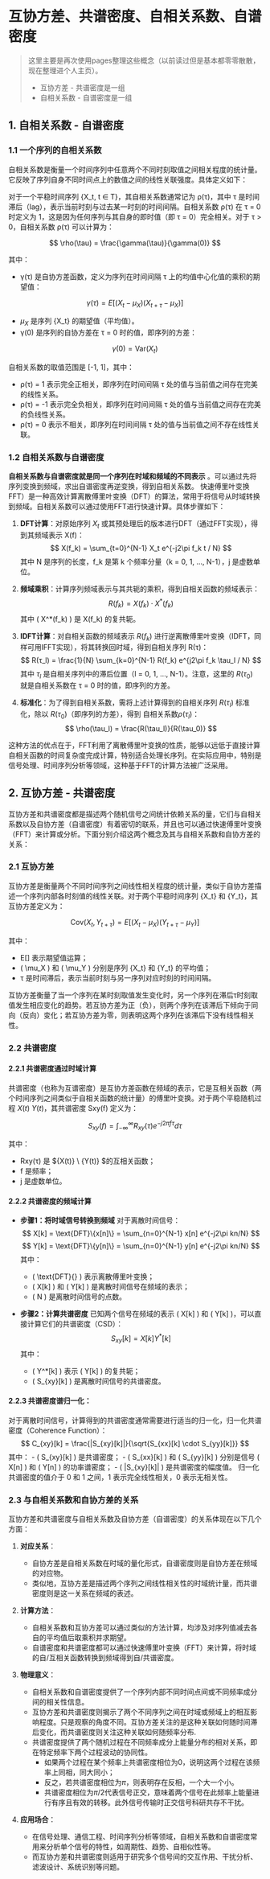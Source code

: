 # 互协方差、共谱密度、自相关系数、自谱密度
> 这里主要是再次使用pages整理这些概念（以前读过但是基本都零零散散，现在整理进个人主页）。  
> - 互协方差 - 共谱密度是一组
> - 自相关系数 - 自谱密度是一组

## 1. 自相关系数 - 自谱密度
### 1.1 一个序列的自相关系数

自相关系数是衡量一个时间序列中任意两个不同时刻取值之间相关程度的统计量。它反映了序列自身不同时间点上的数值之间的线性关联强度。具体定义如下：

对于一个平稳时间序列 {X_t, t ∈ T}，其自相关系数通常记为 ρ(τ)，其中 τ 是时间滞后（lag），表示当前时刻与过去某一时刻的时间间隔。自相关系数 ρ(τ) 在 τ = 0 时定义为 1，这是因为任何序列与其自身的即时值（即 τ = 0）完全相关。对于 τ > 0，自相关系数 ρ(τ) 可以计算为：

$$ \rho(\tau) = \frac{\gamma(\tau)}{\gamma(0)} $$

其中：
- γ(τ) 是自协方差函数，定义为序列在时间间隔 τ 上的均值中心化值的乘积的期望值：

$$ \gamma(\tau) = E[(X_t - \mu_X)(X_{t+\tau} - \mu_X)] $$
- $μ_X$ 是序列 {X_t} 的期望值（平均值）。
- γ(0) 是序列的自协方差在 τ = 0 时的值，即序列的方差：

$$ \gamma(0) = \text{Var}(X_t) $$

自相关系数的取值范围是 [-1, 1]，其中：
- ρ(τ) = 1 表示完全正相关，即序列在时间间隔 τ 处的值与当前值之间存在完美的线性关系。
- ρ(τ) = -1 表示完全负相关，即序列在时间间隔 τ 处的值与当前值之间存在完美的负线性关系。
- ρ(τ) = 0 表示不相关，即序列在时间间隔 τ 处的值与当前值之间不存在线性关联。

### 1.2 **自相关系数与自谱密度**
**自相关系数与自谱密度就是同一个序列在时域和频域的不同表示** 。可以通过先将序列变换到频域，求出自谱密度再逆变换，得到自相关系数。
快速傅里叶变换FFT）是一种高效计算离散傅里叶变换（DFT）的算法，常用于将信号从时域转换到频域。自相关系数可以通过使用FFT进行快速计算。具体步骤如下：


1. **DFT计算**：对原始序列 $X_t$ 或其预处理后的版本进行DFT（通过FFT实现），得到其频域表示 X(f)：
$$ X(f_k) = \sum_{t=0}^{N-1} X_t e^{-j2\pi f_k t / N} $$其中 N 是序列的长度，f_k 是第 k 个频率分量（k = 0, 1, ..., N-1），j 是虚数单位。


2. **频域乘积**：计算序列频域表示与其共轭的乘积，得到自相关函数的频域表示：
$$ R(f_k) = X(f_k) \cdot X^*(f_k) $$ 其中 \( X^*(f_k) \) 是 X(f_k) 的复共轭。


3. **IDFT计算**：对自相关函数的频域表示 $R(f_k)$ 进行逆离散傅里叶变换（IDFT，同样可用IFFT实现），将其转换回时域，得到自相关序列 R(τ)：
$$ R(τ_l) = \frac{1}{N} \sum_{k=0}^{N-1} R(f_k) e^{j2\pi f_k \tau_l / N} $$其中 $τ_l$ 是自相关序列中的滞后位置（l = 0, 1, ..., N-1）。注意，这里的 $R(τ_0)$ 就是自相关系数在 τ = 0 时的值，即序列的方差。


4. **标准化**：为了得到自相关系数，需将上述计算得到的自相关序列 $R(τ_l)$ 标准化，除以 $R(τ_0)$（即序列的方差），得到 自相关系数$ρ(τ_l$)：
$$ \rho(\tau_l) = \frac{R(\tau_l)}{R(\tau_0)} $$

这种方法的优点在于，FFT利用了离散傅里叶变换的性质，能够以远低于直接计算自相关函数的时间复杂度完成计算，特别适合处理长序列。在实际应用中，特别是信号处理、时间序列分析等领域，这种基于FFT的计算方法被广泛采用。

## 2. 互协方差 - 共谱密度
互协方差和共谱密度都是描述两个随机信号之间统计依赖关系的量，它们与自相关系数以及自协方差（自谱密度）有着密切的联系，并且也可以通过快速傅里叶变换（FFT）来计算或分析。下面分别介绍这两个概念及其与自相关系数和自协方差的关系：

### 2.1 **互协方差**

互协方差是衡量两个不同时间序列之间线性相关程度的统计量，类似于自协方差描述一个序列内部各时刻值的线性关联。对于两个平稳时间序列 {X_t} 和 {Y_t}，其互协方差定义为：

$$ \text{Cov}(X_t, Y_{t+\tau}) = E[(X_t - \mu_X)(Y_{t+\tau} - \mu_Y)] $$

其中：
- E[] 表示期望值运算；
- \( \mu_X \) 和 \( \mu_Y \) 分别是序列 {X_t} 和 {Y_t} 的平均值；
- τ 是时间滞后，表示当前时刻与另一序列对应时刻的时间间隔。

互协方差衡量了当一个序列在某时刻取值发生变化时，另一个序列在滞后τ时刻取值发生相应变化的趋势。若互协方差为正（负），则两个序列在该滞后下倾向于同向（反向）变化；若互协方差为零，则表明这两个序列在该滞后下没有线性相关性。

### 2.2 **共谱密度**
#### 2.2.1 共谱密度通过时域计算
共谱密度（也称为互谱密度）是互协方差函数在频域的表示，它是互相关函数（两个时间序列之间类似于自相关函数的统计量）的傅里叶变换。对于两个平稳随机过程 ${X(t)} \ {Y(t)}$，其共谱密度 Sxy(f) 定义为：

$$ S_{xy}(f) = \int_{-\infty}^{\infty} R_{xy}(\tau) e^{-j2\pi f \tau} d\tau $$

其中：
- Rxy(τ) 是 ${X(t)} \ {Y(t)} $的互相关函数；
- f 是频率；
- j 是虚数单位。

#### 2.2.2 共谱密度的频域计算
- **步骤1：将时域信号转换到频域**
    对于离散时间信号：
    $$ X[k] = \text{DFT}\{x[n]\} = \sum_{n=0}^{N-1} x[n] e^{-j2\pi kn/N} $$ $$ Y[k] = \text{DFT}\{y[n]\} = \sum_{n=0}^{N-1} y[n] e^{-j2\pi kn/N} $$其中：
    - \( \text{DFT}\{\} \) 表示离散傅里叶变换；
    - \( X[k] \) 和 \( Y[k] \) 是离散时间信号在频域的表示；
    - \( N \) 是离散时间信号的点数。

- **步骤2：计算共谱密度**
    已知两个信号在频域的表示 \( X[k] \) 和 \( Y[k] \)，可以直接计算它们的共谱密度（CSD）：$$ S_{xy}[k] = X[k] Y^*[k] $$其中：
    - \( Y^*[k] \) 表示 \( Y[k] \) 的复共轭；
    - \( S_{xy}[k] \) 是离散时间信号的共谱密度。

#### 2.2.3 共谱密度谱归一化：
对于离散时间信号，计算得到的共谱密度通常需要进行适当的归一化，归一化共谱密度（Coherence Function）：$$ C_{xy}[k] = \frac{|S_{xy}[k]|}{\sqrt{S_{xx}[k] \cdot S_{yy}[k]}} $$
其中：
    - \( S_{xy}[k] \) 是共谱密度；
    - \( S_{xx}[k] \) 和 \( S_{yy}[k] \) 分别是信号 \( X[n] \) 和 \( Y[n] \) 的功率谱密度；
    - \( |S_{xy}[k]| \) 是共谱密度的幅度值。
归一化共谱密度的值介于 0 和 1 之间，1 表示完全线性相关，0 表示无相关性。


### 2.3 **与自相关系数和自协方差的关系**

互协方差和共谱密度与自相关系数及自协方差（自谱密度）的关系体现在以下几个方面：

1. **对应关系**：
   - 自协方差是自相关系数在时域的量化形式，自谱密度则是自协方差在频域的对应物。
   - 类似地，互协方差是描述两个序列之间线性相关性的时域统计量，而共谱密度则是这一关系在频域的表述。

2. **计算方法**：
   - 自相关系数和互协方差可以通过类似的方法计算，均涉及对序列值减去各自的平均值后取乘积并求期望。
   - 自谱密度和共谱密度都可以通过快速傅里叶变换（FFT）来计算，将时域的自/互相关函数转换到频域得到自/共谱密度。

3. **物理意义**：
   - 自相关系数和自谱密度提供了一个序列内部不同时间点间或不同频率成分间的相关性信息。
   - 互协方差和共谱密度则揭示了两个不同序列之间在时域或频域上的相互影响程度。只是观察的角度不同。互协方差关注的是这种关联如何随时间滞后变化，而共谱密度则关注这种关联如何随频率分布.
   - 共谱密度提供了两个随机过程在不同频率成分上能量分布的相对关系，即在特定频率下两个过程波动的协同性。 
        - 如果两个过程在某个频率上共谱密度相位为0，说明这两个过程在该频率上同相，同大同小；
        - 反之，若共谱密度相位为$\pi$，则表明存在反相，一个大一个小。
        - 共谱密度相位为$\pi/2$代表信号正交，意味着两个信号在此频率上能量进行有序且有效的转移。此外信号传输时正交信号科研共存不干扰。

4. **应用场合**：
   - 在信号处理、通信工程、时间序列分析等领域，自相关系数和自谱密度常用来分析单个信号的特性，如周期性、趋势、自相似性等。
   - 而互协方差和共谱密度则适用于研究多个信号间的交互作用、干扰分析、滤波设计、系统识别等问题。
